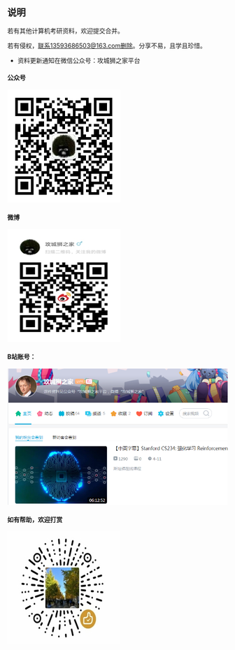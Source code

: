 ## 说明

若有其他计算机考研资料，欢迎提交合并。

若有侵权，联系13593686503@163.com删除。分享不易，且学且珍惜。

- 资料更新通知在微信公众号：攻城狮之家平台


#### 公众号

![](README.assets/qrcode_for_gh_5dd42edd05cb_258.jpg)

#### 微博

![](README.assets/1555304273404_爱奇艺.jpg)

#### B站账号：

![](README.assets/1555304202723.png)

#### 如有帮助，欢迎打赏

![](README.assets/qq_pic_merged_1555332773224_爱奇艺_爱奇艺-1557066916967.jpg)